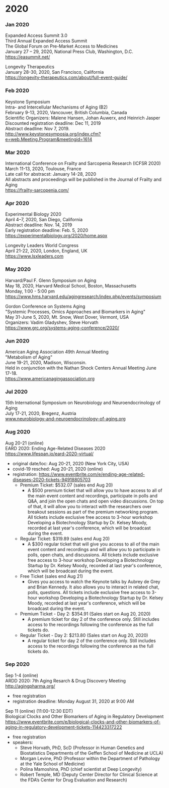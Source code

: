 # 2020  

### Jan 2020
  
Expanded Access Summit 3.0  
Third Annual Expanded Access Summit  
The Global Forum on Pre-Market Access to Medicines  
January 27 – 29, 2020, National Press Club, Washington, D.C.  
https://easummit.net/  
  
Longevity Therapeutics  
January 28-30, 2020, San Francisco, California  
https://longevity-therapeutics.com/about/full-event-guide/  
  
### Feb 2020

Keystone Symposium  
Intra- and Intercellular Mechanisms of Aging (B2)  
February 9-13, 2020, Vancouver, British Columbia, Canada  
Scientific Organizers: Malene Hansen, Johan Auwerx, and Heinrich Jasper  
Discounted registration deadline: Dec 11, 2019  
Abstract deadline: Nov 7, 2019.  
http://www.keystonesymposia.org/index.cfm?e=web.Meeting.Program&meetingid=1614  

### Mar 2020

International Conference on Frailty and Sarcopenia Research (ICFSR 2020)  
March 11-13, 2020, Toulouse, France  
Late call for abstracst: January 14-28, 2020  
All abstracts and proceedings will be published in the Journal of Frailty and Aging  
https://frailty-sarcopenia.com/  
  
### Apr 2020

Experimental Biology 2020  
April 4–7, 2020, San Diego, California  
Abstract deadline: Nov. 14, 2019  
Early registration deadline: Feb. 5, 2020  
https://experimentalbiology.org/2020/home.aspx  
  
Longevity Leaders World Congress  
April 21-22, 2020, London, England, UK  
https://www.lsxleaders.com  

### May 2020

Harvard/Paul F. Glenn Symposium on Aging  
May 18, 2020, Harvard Medical School, Boston, Massachusetts  
Monday, 1:00 - 5:00 pm  
https://www.hms.harvard.edu/agingresearch/index.php/events/symposium  
  
Gordon Conference on Systems Aging  
"Systemic Processes, Omics Approaches and Biomarkers in Aging"  
May 31-June 5, 2020, Mt. Snow, West Dover, Vermont, USA  
Organizers: Vadim Gladyshev, Steve Horvath  
https://www.grc.org/systems-aging-conference/2020/  
  
### Jun 2020

American Aging Association 49th Annual Meeting  
"Metabolism of Aging"  
June 19-21, 2020, Madison, Wisconsin.  
Held in conjunction with the Nathan Shock Centers Annual Meeting June 17-18.  
https://www.americanagingassociation.org  
  
### Jul 2020

15th International Symposium on Neurobiology and Neuroendocrinology of Aging  
July 17-21, 2020, Bregenz, Austria  
www.neurobiology-and-neuroendocrinology-of-aging.org  

### Aug 2020

Aug 20-21 (online)  
EARD 2020: Ending Age-Related Diseases 2020  
https://www.lifespan.io/eard-2020-virtual/  
- original date/loc: Aug 20-21, 2020 (New York City, USA)  
- covid-19 resched: Aug 20-21, 2020 (online)  
- registration: https://www.eventbrite.com/e/ending-age-related-diseases-2020-tickets-94918805703  
  - Premium Ticket: $532.07 (sales end Aug 20)  
    - A $500 premium ticket that will allow you to have access to all of the main event content and recordings, participate in polls and Q&A, and join the open chats and open video discussions. On top of that, it will allow you to interact with the researchers over breakout sessions as part of the premium networking program. All tickets include exclusive free access to 3-hour workshop Developing a Biotechnology Startup by Dr. Kelsey Moody, recorded at last year's conference, which will be broadcast during the event.  
  - Regular Ticket: $319.89 (sales end Aug 20)  
    - A $300 regular ticket that will give you access to all of the main event content and recordings and will allow you to participate in polls, open chats, and discussions. All tickets include exclusive free access to 3-hour workshop Developing a Biotechnology Startup by Dr. Kelsey Moody, recorded at last year's conference, which will be broadcast during the event.  
  - Free Ticket (sales end Aug 21)  
    - Gives you access to watch the Keynote talks by Aubrey de Grey and Brian Kennedy. It also allows you to interact in related chat, polls, questions. All tickets include exclusive free access to 3-hour workshop Developing a Biotechnology Startup by Dr. Kelsey Moody, recorded at last year's conference, which will be broadcast during the event.  
  - Premium Ticket - Day 2: $354.91 (Sales start on Aug 20, 2020)  
    - A premium ticket for day 2 of the conference only. Still includes access to the recordings following the conference as the full tickets do.  
  - Regular Ticket - Day 2: $213.80 (Sales start on Aug 20, 2020)  
    - A regular ticket for day 2 of the conference only. Still includes access to the recordings following the conference as the full tickets do.  
  
### Sep 2020

Sep 1-4 (online)  
ARDD 2020: 7th Aging Resarch & Drug Discovery Meeting  
http://agingpharma.org/  
- free registration  
- registration deadline: Monday August 31, 2020 at 9:00 AM  

Sep 11 (online) (11:00-12:30 EDT)  
Biological Clocks and Other Biomarkers of Aging in Regulatory Development  
https://www.eventbrite.com/e/biological-clocks-and-other-biomarkers-of-aging-in-regulatory-development-tickets-114423317222  
- free registration  
- speakers:  
  - Steve Horvath, PhD, ScD (Professor in Human Genetics and Biostatistics Departments of the Geffen School of Medicine at UCLA)  
  - Morgan Levine, PhD (Professor within the Department of Pathology at the Yale School of Medicine)  
  - Polina Mamoshina, PhD (chief scientist at Deep Longevity)  
  - Robert Temple, MD (Deputy Center Director for Clinical Science at the FDA’s Center for Drug Evaluation and Research)  
